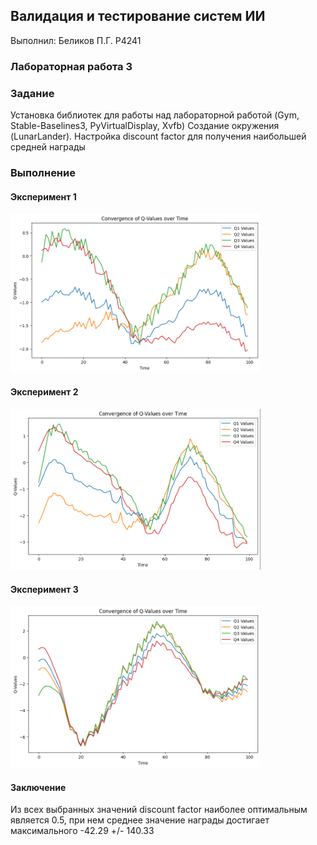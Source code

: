 ## Валидация и тестирование систем ИИ

Выполнил: Беликов П.Г. P4241

### Лабораторная работа 3

### Задание 

Установка библиотек для работы над лабораторной работой (Gym, Stable-Baselines3, PyVirtualDisplay, Xvfb)
Создание окружения (LunarLander).
Настройка discount factor для получения наибольшей средней награды

### Выполнение

#### Эксперимент 1
<img src="exp1.png" alt="drawing" width="400"/>

#### Эксперимент 2
<img src="exp2.png" alt="drawing" width="400"/>

#### Эксперимент 3
<img src="exp3.png" alt="drawing" width="400"/>


#### Заключение
Из всех выбранных значений discount factor наиболее оптимальным является 0.5, при нем среднее значение награды достигает максимального -42.29 +/- 140.33